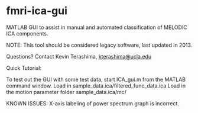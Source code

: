 fmri-ica-gui
============

MATLAB GUI to assist in manual and automated classification of MELODIC ICA components.

NOTE: This tool should be considered legacy software, last updated in 2013. 

Questions? Contact Kevin Terashima, kterashima@ucla.edu

Quick Tutorial:

To test out the GUI with some test data, start ICA_gui.m from the MATLAB command window.
Load in sample_data.ica/filtered_func_data.ica
Load in the motion parameter folder sample_data.ica/mc/


KNOWN ISSUES:
X-axis labeling of power spectrum graph is incorrect.

